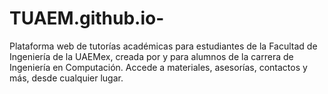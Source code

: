 # TUAEM.github.io-
Plataforma web de tutorías académicas para estudiantes de la Facultad de Ingeniería de la UAEMex, creada por y para alumnos de la carrera de Ingeniería en Computación. Accede a materiales, asesorías, contactos y más, desde cualquier lugar.

